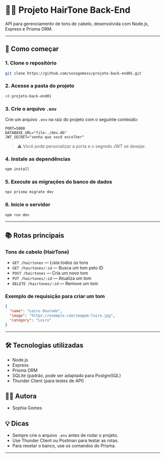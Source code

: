 # 💇‍♀️ Projeto HairTone Back-End

API para gerenciamento de tons de cabelo, desenvolvida com Node.js, Express e Prisma ORM.

---

## 🚀 Como começar

### 1. Clone o repositório

```bash
git clone https://github.com/sosogomess/projeto-back-end01.git
```

### 2. Acesse a pasta do projeto

```bash
cd projeto-back-end01
```

### 3. Crie o arquivo `.env`

Crie um arquivo `.env` na raiz do projeto com o seguinte conteúdo:

```env
PORT=5000
DATABASE_URL="file:./dev.db"
JWT_SECRET="senha que você escolher"
```

> ⚠️ Você pode personalizar a porta e o segredo JWT se desejar.

### 4. Instale as dependências

```bash
npm install
```

### 5. Execute as migrações do banco de dados

```bash
npx prisma migrate dev
```

### 6. Inicie o servidor

```bash
npm run dev
```

---

## 📚 Rotas principais

### Tons de cabelo (HairTone)
- `GET /hairtones` — Lista todos os tons
- `GET /hairtones/:id` — Busca um tom pelo ID
- `POST /hairtones` — Cria um novo tom
- `PUT /hairtones/:id` — Atualiza um tom
- `DELETE /hairtones/:id` — Remove um tom

### Exemplo de requisição para criar um tom

```json
{
  "name": "Loiro Dourado",
  "image": "https://exemplo.com/imagem-loiro.jpg",
  "category": "Loiro"
}
```

---

## 🛠️ Tecnologias utilizadas
- Node.js
- Express
- Prisma ORM
- SQLite (padrão, pode ser adaptado para PostgreSQL)
- Thunder Client (para testes de API)


## 👩‍💻 Autora
- Sophia Gomes

## 💡 Dicas
- Sempre crie o arquivo `.env` antes de rodar o projeto.
- Use Thunder Client ou Postman para testar as rotas.
- Para resetar o banco, use os comandos do Prisma.

---


